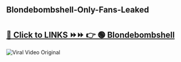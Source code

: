 
 ## Blondebombshell-Only-Fans-Leaked

# <h2><a href="https://clipsfans.com/Blondebombshell&ref=git">🔗 Click to LINKS ⏩⏩ 👉 🟢 Blondebombshell </a></h2>

<a href="https://clipsfans.com/Blondebombshell&ref=git" rel="nofollow" data-target="animated-image.originalLink"><img src="https://i.ibb.co.com/xMMVF88/686577567.gif" alt="Viral Video Original" style="max-width: 100%; display: inline-block;" data-target="animated-image.originalImage"></a>
